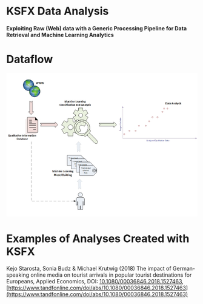 # KSFX Data Analysis
#### Exploiting Raw (Web) data with a Generic Processing Pipeline for Data Retrieval and Machine Learning Analytics

# Dataflow
<p align="center">
  <img alt="Datafow" src="https://raw.githubusercontent.com/ksfx/ksfx/master/docs/img/Dataflow.jpg">
</p>

# Examples of Analyses Created with KSFX
Kejo Starosta, Sonia Budz & Michael Krutwig (2018) The impact of German-speaking online media on tourist arrivals in popular tourist destinations for Europeans, Applied Economics, DOI: [10.1080/00036846.2018.1527463](https://doi.org/10.1080/00036846.2018.1527463), [https://www.tandfonline.com/doi/abs/10.1080/00036846.2018.1527463](https://www.tandfonline.com/doi/abs/10.1080/00036846.2018.1527463)
